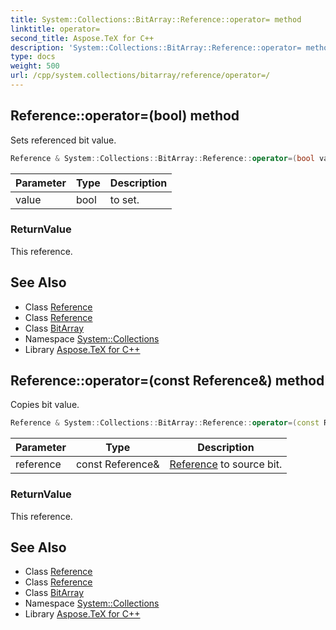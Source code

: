 ```yaml
---
title: System::Collections::BitArray::Reference::operator= method
linktitle: operator=
second_title: Aspose.TeX for C++
description: 'System::Collections::BitArray::Reference::operator= method. Sets referenced bit value in C++.'
type: docs
weight: 500
url: /cpp/system.collections/bitarray/reference/operator=/
---
```

## Reference::operator=(bool) method


Sets referenced bit value.

```cpp
Reference & System::Collections::BitArray::Reference::operator=(bool value)
```


| Parameter | Type | Description |
| --- | --- | --- |
| value | bool | to set. |

### ReturnValue

This reference.

## See Also

* Class [Reference](../)
* Class [Reference](../)
* Class [BitArray](../../)
* Namespace [System::Collections](../../../)
* Library [Aspose.TeX for C++](../../../../)
## Reference::operator=(const Reference\&) method


Copies bit value.

```cpp
Reference & System::Collections::BitArray::Reference::operator=(const Reference &reference)
```


| Parameter | Type | Description |
| --- | --- | --- |
| reference | const Reference\& | [Reference](../) to source bit. |

### ReturnValue

This reference.

## See Also

* Class [Reference](../)
* Class [Reference](../)
* Class [BitArray](../../)
* Namespace [System::Collections](../../../)
* Library [Aspose.TeX for C++](../../../../)
